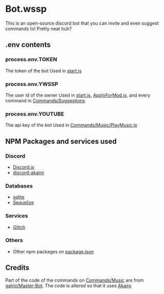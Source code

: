 # Bot.wssp

This is an open-source discord bot that you can invite and even suggest commands to! Pretty neat huh?

## .env contents

### process.env.TOKEN

The token of the bot
Used in [start.js](start.js)

### process.env.YWSSP

The user id of the owner
Used in [start.js](start.js), [ApplyForMod.js](./Commands/Chill-Community-specific/ApplyForMod.js), and every command in [Commands/Suggestions](./Commands/Suggestions)

### process.env.YOUTUBE

The api key of the bot
Used in [Commands/Music/PlayMusic.js](./Commands/Music/PlayMusic.js)

## NPM Packages and services used

### Discord

- [Discord.js](https://discord.js.org/#/)
- [discord-akairo](https://discord-akairo.github.io/#/)

### Databases

- [sqlite](https://www.npmjs.com/package/sqlite)
- [Sequelize](https://sequelize.org/)

### Services

- [Glitch](https://glitch.com/)

### Others

- Other npm packages on [package.json](package.json)

## Credits

Part of the code of the commands on [Commands/Music](./Commands/Music/) are from [galnir/Master-Bot](https://github.com/galnir/Master-Bot). The code is altered so that it uses [Akairo](https://discord-akairo.github.io/#/)
